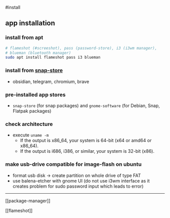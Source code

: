 
#install
## app installation
### install from apt
```bash
# flameshot (#screeshot), pass (password-store), i3 (i3wm manager), 
# blueman (bluetooth manager)
sudo apt install flameshot pass i3 blueman
```

### install from [snap-store](https://snapcraft.io/store)
- obsidian, telegram, chromium, brave

### pre-installed app stores
- `snap-store` (for snap packages) and `gnome-software` (for Debian, Snap, Flatpak packages)


### check architecture
- execute `uname -m`
	- If the output is x86_64, your system is 64-bit (x64 or amd64 or x86_64).
	- If the output is i686, i386, or similar, your system is 32-bit (x86).

### make usb-drive compatible for image-flash on ubuntu
- format usb disk -> create partition on whole drive of type FAT 
- use balena-etcher with gnome UI (do not use i3wm interface as it creates problem for sudo password input which leads to error)
---

[[package-manager]]

[[flameshot]]
